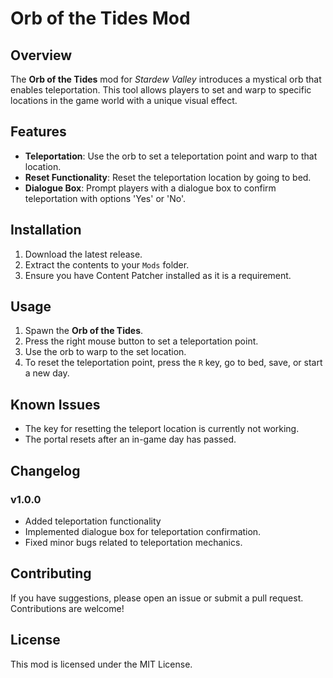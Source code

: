 # Orb of the Tides Mod

## Overview

The **Orb of the Tides** mod for *Stardew Valley* introduces a mystical orb that enables teleportation. This tool allows players to set and warp to specific locations in the game world with a unique visual effect.

## Features

- **Teleportation**: Use the orb to set a teleportation point and warp to that location.
- **Reset Functionality**: Reset the teleportation location by going to bed.
- **Dialogue Box**: Prompt players with a dialogue box to confirm teleportation with options 'Yes' or 'No'.

## Installation

1. Download the latest release.
2. Extract the contents to your `Mods` folder.
3. Ensure you have Content Patcher installed as it is a requirement.

## Usage

1. Spawn the **Orb of the Tides**.
2. Press the right mouse button to set a teleportation point.
3. Use the orb to warp to the set location.
4. To reset the teleportation point, press the `R` key, go to bed, save, or start a new day.

## Known Issues

- The key for resetting the teleport location is currently not working.
- The portal resets after an in-game day has passed.

## Changelog

### v1.0.0

- Added teleportation functionality
- Implemented dialogue box for teleportation confirmation.
- Fixed minor bugs related to teleportation mechanics.

## Contributing

If you have suggestions, please open an issue or submit a pull request. Contributions are welcome!

## License

This mod is licensed under the MIT License.
